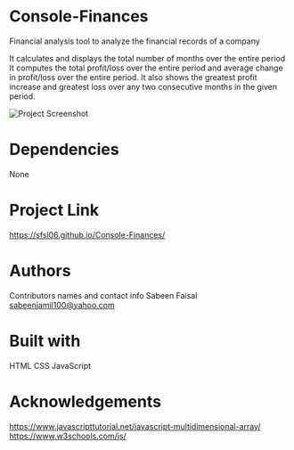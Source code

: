 # Console-Finances
Financial analysis tool to analyze the financial records of a company

It calculates and displays the total number of months over the entire period
It computes the total profit/loss over the entire period and average change in profit/loss over the entire period. It also shows the greatest profit increase and greatest loss over any two consecutive months in the given period.

![Project Screenshot](CodeOutput_FinancialAnalysis)

# Dependencies
None

# Project Link
https://sfsl06.github.io/Console-Finances/

# Authors
Contributors names and contact info
Sabeen Faisal sabeenjamil100@yahoo.com

# Built with
HTML CSS JavaScript

# Acknowledgements

https://www.javascripttutorial.net/javascript-multidimensional-array/
https://www.w3schools.com/js/